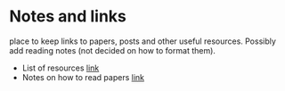 # Notes and links
place to keep links to papers, posts and other useful resources. Possibly add reading notes (not decided on how to format them).
- List of resources [link](things_to_read.MD)
- Notes on how to read papers [link](/on_reading_papers/howtoreadapaper_05Oct19.pdf)

